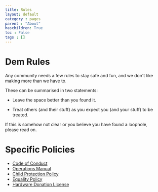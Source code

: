 ```yaml
---
title: Rules
layout: default
category : pages
parent : "About"
haschildren: True
toc : False
tags : []
---
```


# Dem Rules 

Any community needs a few rules to stay safe and fun, and we don't like making more than we have to. 

These can be summarised in two statements:

* Leave the space better than you found it.

* Treat others (and their stuff) as you expect you (and your stuff) to be treated.

If this is somehow not clear or you believe you have found a loophole, please read on.

# Specific Policies
* [Code of Conduct](code_of_conduct.html)
* [Operations Manual](ops_manual.html)
* [Child Protection Policy](child_protection.html)
* [Equality Policy](equality.html)
* [Hardware Donation License](hardware_donation_license.html)



